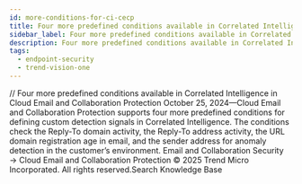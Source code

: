 ```yaml
---
id: more-conditions-for-ci-cecp
title: Four more predefined conditions available in Correlated Intelligence in Cloud Email and Collaboration Protection
sidebar_label: Four more predefined conditions available in Correlated Intelligence in Cloud Email and Collaboration Protection
description: Four more predefined conditions available in Correlated Intelligence in Cloud Email and Collaboration Protection
tags:
  - endpoint-security
  - trend-vision-one
---
```


/*<![CDATA[*/ $('#title').html($('meta[name=map-description]').attr('content')); /*]]>*/ Four more predefined conditions available in Correlated Intelligence in Cloud Email and Collaboration Protection October 25, 2024—Cloud Email and Collaboration Protection supports four more predefined conditions for defining custom detection signals in Correlated Intelligence. The conditions check the Reply-To domain activity, the Reply-To address activity, the URL domain registration age in email, and the sender address for anomaly detection in the customer’s environment. Email and Collaboration Security → Cloud Email and Collaboration Protection © 2025 Trend Micro Incorporated. All rights reserved.Search Knowledge Base
